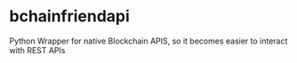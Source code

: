 # bchainfriendapi
Python Wrapper for native Blockchain APIS, so it becomes easier to interact with REST APIs
